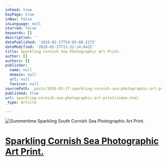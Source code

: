 ```yaml
---
inFeed: true
hasPage: true
inNav: false
inLanguage: null
starred: false
keywords: []
description: ''
datePublished: '2016-02-17T14:05:08.217Z'
dateModified: '2016-02-17T11:22:14.642Z'
title: Sparkling Cornish Sea Photographic Art Print.
author: []
authors: []
publisher:
  name: null
  domain: null
  url: null
  favicon: null
sourcePath: _posts/2016-02-17-sparkling-cornish-sea-photographic-art-print.md
published: true
url: sparkling-cornish-sea-photographic-art-print/index.html
_type: Article

---
```

![Summertime Sparkling South Cornish Sea Photographic Art Print.](https://s3-us-west-2.amazonaws.com/the-grid-img/p/8d1a5568a079a2b21fec7be80b133b7423fb3283.jpg)

# [Sparkling Cornish Sea Photographic Art Print.][0]

[0]: http://john-shepherd.pixels.com/featured/sparkling-sea-john-shepherd.html